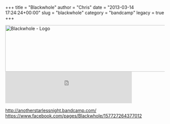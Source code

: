 +++
title = "Blackwhole"
author = "Chris"
date = "2013-03-14 17:24:24+00:00"
slug = "blackwhole"
category = "bandcamp"
legacy = true
+++

<img src="images//2013/03/Blackwhole-Another-Starless-Night-200x200.jpg" alt="Blackwhole - Another Starless Night" width="0" height="0" class="alignnone size-medium wp-image-10463" />
<img src="images//2013/03/Blackwhole-Logo.png" alt="Blackwhole - Logo" width="690" height="147" class="alignnone size-full wp-image-10464" />

<iframe width="400" height="100" style="position: relative; display: block; width: 400px; height: 100px;" src="http://bandcamp.com/EmbeddedPlayer/v=2/track=3892629553/size=venti/bgcol=222222/linkcol=FFFFFF/" allowtransparency="true" frameborder="0"><a href="http://anotherstarlessnight.bandcamp.com/track/ruins">Ruins by Blackwhole</a></iframe>

<a href="http://anotherstarlessnight.bandcamp.com/">http://anotherstarlessnight.bandcamp.com/</a>
<a href="https://www.facebook.com/pages/Blackwhole/157727264377012">https://www.facebook.com/pages/Blackwhole/157727264377012</a>
